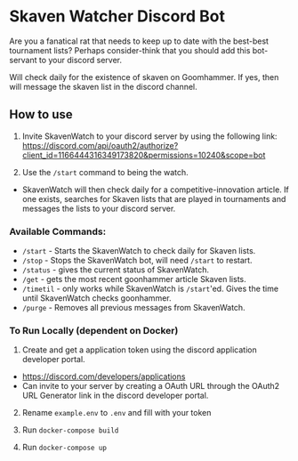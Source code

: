 # Skaven Watcher Discord Bot

Are you a fanatical rat that needs to keep up to date with the best-best tournament lists? Perhaps consider-think that you should add this bot-servant to your discord server.

Will check daily for the existence of skaven on Goomhammer. If yes, then will message the skaven list in the discord channel.

## How to use
1. Invite SkavenWatch to your discord server by using the following link:  
https://discord.com/api/oauth2/authorize?client_id=1166444316349173820&permissions=10240&scope=bot  

2. Use the `/start` command to being the watch.
- SkavenWatch will then check daily for a competitive-innovation article. If one exists, searches for Skaven lists that are played in tournaments and messages the lists to your discord server.

### Available Commands:
- `/start` - Starts the SkavenWatch to check daily for Skaven lists.
- `/stop` - Stops the SkavenWatch bot, will need `/start` to restart.
- `/status` - gives the current status of SkavenWatch.
- `/get` - gets the most recent goonhammer article Skaven lists.
- `/timetil` - only works while SkavenWatch is `/start`'ed. Gives the time until SkavenWatch checks goonhammer.
- `/purge` - Removes all previous messages from SkavenWatch.

### To Run Locally (dependent on Docker)
1. Create and get a application token using the discord application developer portal.
- https://discord.com/developers/applications
- Can invite to your server by creating a OAuth URL through the OAuth2 URL Generator link in the discord developer portal.

2. Rename `example.env` to `.env` and fill with your token

3. Run `docker-compose build`

4. Run `docker-compose up`

